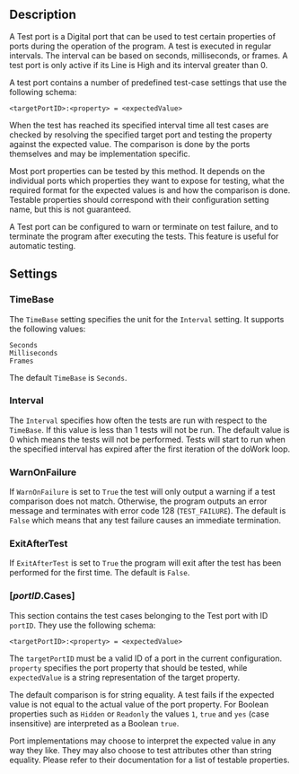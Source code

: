 ## Description

A Test port is a Digital port that can be used to test certain properties of ports during the operation of the program. A test is executed in regular intervals. The interval can be based on seconds, milliseconds, or frames. A test port is only active if its Line is High and its interval greater than 0.

A test port contains a number of predefined test-case settings that use the following schema:

	<targetPortID>:<property> = <expectedValue>

When the test has reached its specified interval time all test cases are checked by resolving the specified target port and testing the property against the expected value. The comparison is done by the ports themselves and may be implementation specific.

Most port properties can be tested by this method. It depends on the individual ports which properties they want to expose for testing, what the required format for the expected values is and how the comparison is done. Testable properties should correspond with their configuration setting name, but this is not guaranteed.

A Test port can be configured to warn or terminate on test failure, and to terminate the program after executing the tests. This feature is useful for automatic testing.

## Settings

### TimeBase

The `TimeBase` setting specifies the unit for the `Interval` setting. It supports the following values:

	Seconds
	Milliseconds
	Frames

The default `TimeBase` is `Seconds`.

### Interval

The `Interval` specifies how often the tests are run with respect to the `TimeBase`. If this value is less than 1 tests will not be run. The default value is 0 which means the tests will not be performed. Tests will start to run when the specified interval has expired after the first iteration of the doWork loop. 

### WarnOnFailure

If `WarnOnFailure` is set to `True` the test will only output a warning if a test comparison does not match. Otherwise, the program outputs an error message and terminates with error code 128 (`TEST_FAILURE`). The default is `False` which means that any test failure causes an immediate termination.

### ExitAfterTest

If `ExitAfterTest` is set to `True` the program will exit after the test has been performed for the first time. The default is `False`.

### [_portID_.Cases]

This section contains the test cases belonging to the Test port with ID `portID`. 
They use the following schema:

	<targetPortID>:<property> = <expectedValue>

The `targetPortID` must be a valid ID of a port in the current configuration. `property` specifies the port property that should be tested, while `expectedValue` is a string representation of the target property.

The default comparison is for string equality. A test fails if the expected value is not equal to the actual value of the port property. For Boolean properties such as `Hidden` or `Readonly` the values `1`, `true` and `yes` (case insensitive) are interpreted as a Boolean `true`.
 
Port implementations may choose to interpret the expected value in any way they like. They may also choose to test attributes other than string equality. Please refer to their documentation for a list of testable properties.
